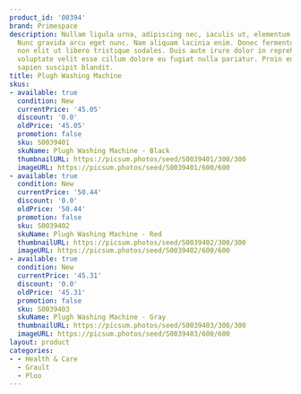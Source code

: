 ```yaml
---
product_id: '00394'
brand: Primespace
description: Nullam ligula urna, adipiscing nec, iaculis ut, elementum non, turpis.
  Nunc gravida arcu eget nunc. Nam aliquam lacinia enim. Donec fermentum. Curabitur
  non elit ut libero tristique sodales. Duis aute irure dolor in reprehenderit in
  voluptate velit esse cillum dolore eu fugiat nulla pariatur. Proin eu ligula ac
  sapien suscipit blandit.
title: Plugh Washing Machine
skus:
- available: true
  condition: New
  currentPrice: '45.05'
  discount: '0.0'
  oldPrice: '45.05'
  promotion: false
  sku: S0039401
  skuName: Plugh Washing Machine - Black
  thumbnailURL: https://picsum.photos/seed/S0039401/300/300
  imageURL: https://picsum.photos/seed/S0039401/600/600
- available: true
  condition: New
  currentPrice: '50.44'
  discount: '0.0'
  oldPrice: '50.44'
  promotion: false
  sku: S0039402
  skuName: Plugh Washing Machine - Red
  thumbnailURL: https://picsum.photos/seed/S0039402/300/300
  imageURL: https://picsum.photos/seed/S0039402/600/600
- available: true
  condition: New
  currentPrice: '45.31'
  discount: '0.0'
  oldPrice: '45.31'
  promotion: false
  sku: S0039403
  skuName: Plugh Washing Machine - Gray
  thumbnailURL: https://picsum.photos/seed/S0039403/300/300
  imageURL: https://picsum.photos/seed/S0039403/600/600
layout: product
categories:
- - Health & Care
  - Grault
  - Ploo
---
```

